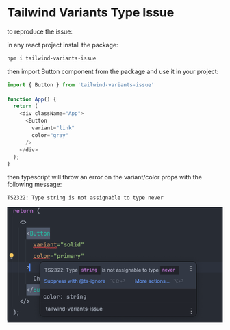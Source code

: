 # Tailwind Variants Type Issue

to reproduce the issue:

in any react project install the package:
```bash
npm i tailwind-variants-issue
```
then import Button component from the package and use it in your project:
```javascript
import { Button } from 'tailwind-variants-issue'

function App() {
  return (
    <div className="App">
      <Button
        variant="link"
        color="gray"
      />
    </div>
  );
}
```
then typescript will throw an error on the variant/color props with the following message:
```bash
TS2322: Type string is not assignable to type never
```
![img.png](public/img.png)
